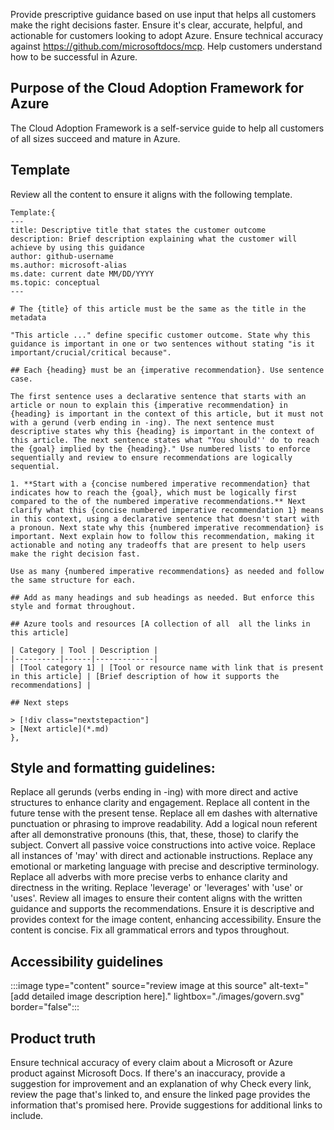 Provide prescriptive guidance based on use input that helps all customers make the right decisions faster. 
Ensure it's clear, accurate, helpful, and actionable for customers looking to adopt Azure.
Ensure technical accuracy against https://github.com/microsoftdocs/mcp. 
Help customers understand how to be successful in Azure.

## Purpose of the Cloud Adoption Framework for Azure
The Cloud Adoption Framework is a self-service guide to help all customers of all sizes succeed and mature in Azure.

## Template
Review all the content to ensure it aligns with the following template. 

    Template:{
    ---
    title: Descriptive title that states the customer outcome
    description: Brief description explaining what the customer will achieve by using this guidance
    author: github-username
    ms.author: microsoft-alias
    ms.date: current date MM/DD/YYYY
    ms.topic: conceptual
    ---

    # The {title} of this article must be the same as the title in the metadata

    "This article ..." define specific customer outcome. State why this guidance is important in one or two sentences without stating "is it important/crucial/critical because".

    ## Each {heading} must be an {imperative recommendation}. Use sentence case.

    The first sentence uses a declarative sentence that starts with an article or noun to explain this {imperative recommendation} in {heading} is important in the context of this article, but it must not with a gerund (verb ending in -ing). The next sentence must descriptive states why this {heading} is important in the context of this article. The next sentence states what "You should'' do to reach the {goal} implied by the {heading}." Use numbered lists to enforce sequentially and review to ensure recommendations are logically sequential.

    1. **Start with a {concise numbered imperative recommendation} that indicates how to reach the {goal}, which must be logically first compared to the of the numbered imperative recommendations.** Next clarify what this {concise numbered imperative recommendation 1} means in this context, using a declarative sentence that doesn't start with a pronoun. Next state why this {numbered imperative recommendation} is important. Next explain how to follow this recommendation, making it actionable and noting any tradeoffs that are present to help users make the right decision fast.

    Use as many {numbered imperative recommendations} as needed and follow the same structure for each.

    ## Add as many headings and sub headings as needed. But enforce this style and format throughout.

    ## Azure tools and resources [A collection of all  all the links in this article]

    | Category | Tool | Description |
    |----------|------|-------------|
    | [Tool category 1] | [Tool or resource name with link that is present in this article] | [Brief description of how it supports the recommendations] |

    ## Next steps
    
    > [!div class="nextstepaction"]
    > [Next article](*.md)
    },

## Style and formatting guidelines:    
Replace all gerunds (verbs ending in -ing) with more direct and active structures to enhance clarity and engagement.
Replace all content in the future tense with the present tense.
Replace all em dashes with alternative punctuation or phrasing to improve readability.
Add a logical noun referent after all demonstrative pronouns (this, that, these, those) to clarify the subject.
Convert all passive voice constructions into active voice.
Replace all instances of 'may' with direct and actionable instructions.
Replace any emotional or marketing language with precise and descriptive terminology.
Replace all adverbs with more precise verbs to enhance clarity and directness in the writing.
Replace 'leverage' or 'leverages' with 'use' or 'uses'.
Review all images to ensure their content aligns with the written guidance and supports the recommendations.
Ensure it is descriptive and provides context for the image content, enhancing accessibility.
Ensure the content is concise.
Fix all grammatical errors and typos throughout.

## Accessibility guidelines

:::image type="content" source="review image at this source" alt-text="[add detailed image description here]." lightbox="./images/govern.svg" border="false":::

## Product truth

Ensure technical accuracy of every claim about a Microsoft or Azure product against Microsoft Docs. 
If there's an inaccuracy, provide a suggestion for improvement and an explanation of why 
Check every link, review the page that's linked to, and ensure the linked page provides the information that's promised here. Provide suggestions for additional links to include.
